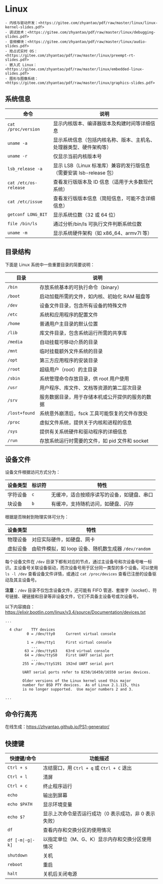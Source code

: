 # Linux

```{note}
- 内核与驱动开发：<https://gitee.com/zhyantao/pdf/raw/master/linux/linux-kernel-slides.pdf>
- 调试技术：<https://gitee.com/zhyantao/pdf/raw/master/linux/debugging-slides.pdf>
- 音频模块：<https://gitee.com/zhyantao/pdf/raw/master/linux/audio-slides.pdf>
- 抢占式实时 OS：<https://gitee.com/zhyantao/pdf/raw/master/linux/preempt-rt-slides.pdf>
- 嵌入式 Linux：<https://gitee.com/zhyantao/pdf/raw/master/linux/embedded-linux-slides.pdf>
- 图形与图像系统：<https://gitee.com/zhyantao/pdf/raw/master/linux/graphics-slides.pdf>
```

## 系统信息

| 命令                  | 说明                                                                |
| --------------------- | ------------------------------------------------------------------- |
| `cat /proc/version`   | 显示内核版本、编译器版本及构建时间等详细信息                        |
| `uname -a`            | 显示系统信息（包括内核名称、版本、主机名、处理器类型、硬件架构等）  |
| `uname -r`            | 仅显示当前内核版本号                                                |
| `lsb_release -a`      | 显示 LSB（Linux 标准库）兼容的发行版信息（需要安装 lsb-release 包） |
| `cat /etc/os-release` | 查看发行版版本及 ID 信息（适用于大多数现代系统）                    |
| `cat /etc/issue`      | 查看发行版版本信息（简短信息，可能不含详细信息）                    |
| `getconf LONG_BIT`    | 显示系统位数（32 或 64 位）                                         |
| `file /bin/ls`        | 通过分析/bin/ls 可执行文件判断系统位数                              |
| `uname -m`            | 显示系统硬件架构（如 x86_64、armv7l 等）                            |

## 目录结构

下面是 Linux 系统中一些重要目录的简要说明：

| 目录          | 说明                                             |
| ------------- | ------------------------------------------------ |
| `/bin`        | 存放系统基本的可执行命令（binary）               |
| `/boot`       | 启动加载所需的文件，如内核、初始化 RAM 磁盘等    |
| `/dev`        | 设备文件目录，包含所有设备的特殊文件             |
| `/etc`        | 系统和应用程序的配置文件                         |
| `/home`       | 普通用户主目录的默认位置                         |
| `/lib`        | 库文件目录，包含系统运行所需的共享库             |
| `/media`      | 自动挂载可移动介质的目录                         |
| `/mnt`        | 临时挂载额外文件系统的目录                       |
| `/opt`        | 第三方应用程序的安装目录                         |
| `/root`       | 超级用户（root）的主目录                         |
| `/sbin`       | 系统管理命令存放目录，供 root 用户使用           |
| `/usr`        | 用户程序、库文件、文档等资源的第二层次目录       |
| `/srv`        | 服务数据目录，用于存储本机或公开提供的服务的数据 |
| `/lost+found` | 系统意外崩溃后，fsck 工具可能恢复的文件存放处    |
| `/proc`       | 虚拟文件系统，提供关于内核和进程的信息           |
| `/sys`        | 提供有关系统硬件和驱动程序的详细信息             |
| `/run`        | 存放系统运行时需要的文件，如 pid 文件和 socket   |

## 设备文件

设备文件根据访问方式分为：

| 设备类型 | 标识符 | 特性                                       |
| -------- | ------ | ------------------------------------------ |
| 字符设备 | `c`    | 无缓冲，适合按顺序读写的设备，如键盘、串口 |
| 块设备   | `b`    | 有缓冲，支持随机访问，如硬盘、闪存         |

根据是否映射到物理实体可分为：

| 设备类型 | 特性                                                 |
| -------- | ---------------------------------------------------- |
| 物理设备 | 对应实际硬件，如硬盘、网卡                           |
| 虚拟设备 | 由软件模拟，如 loop 设备、随机数生成器 `/dev/random` |

每个设备文件在 `/dev` 目录下都有对应的节点，通过主设备号和次设备号唯一标识。主设备号关联设备驱动，而次设备号用于区分同一类型的多个设备。可以使用 `ls -l /dev` 查看设备文件详情，或通过 `cat /proc/devices` 查看已注册的设备驱动及其主设备号。

**注意**：`/dev` 目录不仅包含设备文件，还可能有 FIFO 管道、套接字（socket）、符号链接、硬链接和目录等非设备文件，它们不具备主设备号或次设备号。

以下内容摘自：<https://elixir.bootlin.com/linux/v3.4/source/Documentation/devices.txt>

```text
...

  4 char	TTY devices
          0 = /dev/tty0		Current virtual console

          1 = /dev/tty1		First virtual console
            ...
         63 = /dev/tty63	63rd virtual console
         64 = /dev/ttyS0	First UART serial port
            ...
        255 = /dev/ttyS191	192nd UART serial port

        UART serial ports refer to 8250/16450/16550 series devices.

        Older versions of the Linux kernel used this major
        number for BSD PTY devices.  As of Linux 2.1.115, this
        is no longer supported.	 Use major numbers 2 and 3.

...
```

## 命令行高亮

在线生成：<https://zhyantao.github.io/PS1-generator/>

## 快捷键

| 快捷键/命令       | 功能描述                                              |
| ----------------- | ----------------------------------------------------- |
| `Ctrl + s`        | 冻结窗口，用 `Ctrl + q` 或 `Ctrl + C` 退出            |
| `Ctrl + l`        | 清屏                                                  |
| `Ctrl + c`        | 终止程序运行                                          |
| `echo`            | 输出到屏幕                                            |
| `echo $PATH`      | 显示环境变量                                          |
| `echo $?`         | 显示上次命令是否运行成功（0 表示成功，非 0 表示失败） |
| `df`              | 查看内存和交换分区的使用情况                          |
| `df [-m\|-g\|-k]` | 以指定单位（M、G、K）显示内存和交换分区使用情况       |
| `shutdown`        | 关机                                                  |
| `reboot`          | 重启                                                  |
| `halt`            | 关机后关闭电源                                        |

